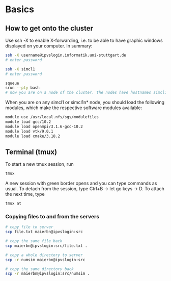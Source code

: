 # Basics

## How to get onto the cluster

Use ssh -X to enable X-forwarding, i.e. to be able to have graphic windows displayed on your computer. In summary:
```bash
ssh -X username@ipvslogin.informatik.uni-stuttgart.de
# enter password

ssh -X simcl1
# enter password

squeue
srun --pty bash
# now you are on a node of the cluster. the nodes have hostnames simcl1n1 - simcl1n4
```

When you are on any simcl1 or simcl1n* node, you should load the following modules, which make the respective software modules available:
```bash
module use /usr/local.nfs/sgs/modulefiles
module load gcc/10.2
module load openmpi/3.1.6-gcc-10.2
module load vtk/9.0.1
module load cmake/3.18.2
```

## Terminal (tmux)

To start a new tmux session, run
```bash
tmux
```

A new session with green border opens and you can type commands as usual. To detach from the session, type Ctrl+B → let go keys → D. To attach the next time, type
```bash
tmux at
```

### Copying files to and from the servers

```bash
# copy file to server
scp file.txt maierbn@ipvslogin:src

# copy the same file back
scp maierbn@ipvslogin:src/file.txt .

# copy a whole directory to server
scp -r numsim maierbn@ipvslogin:src

# copy the same directory back
scp -r maierbn@ipvslogin:src/numsim .
```
